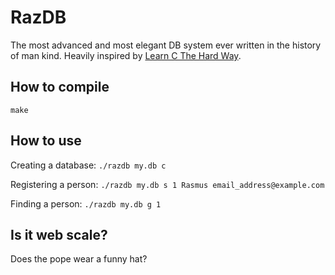 RazDB
=====

The most advanced and most elegant DB system ever written in the history of man kind. Heavily inspired by [Learn C The Hard Way](http://c.learncodethehardway.org/book/ex17.html).

How to compile
--------------

`make`

How to use
----------

Creating a database:
`./razdb my.db c`

Registering a person:
`./razdb my.db s 1 Rasmus email_address@example.com`

Finding a person:
`./razdb my.db g 1`

Is it web scale?
----------------

Does the pope wear a funny hat?